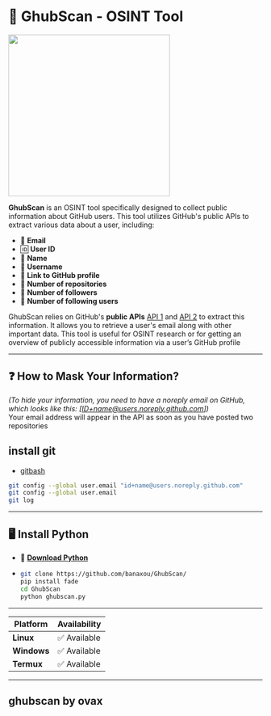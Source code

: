 # 🔎 GhubScan - OSINT Tool 
<img src="https://github.com/user-attachments/assets/157de8d0-a6e8-4385-a79c-890dbfe73960" width="320px" height="320">


**GhubScan** is an OSINT tool specifically designed to collect public information about GitHub users. This tool utilizes GitHub's public APIs to extract various data about a user, including: 

- 📧 **Email**
- 🆔 **User ID**
- 📝 **Name**
- 🔑 **Username**
- 🔗 **Link to GitHub profile**
- 📂 **Number of repositories**
- 👥 **Number of followers**
- 👤 **Number of following users**

GhubScan relies on GitHub's **public APIs** [API 1](https://api.github.com/users/usergithub/events/public) and [API 2](https://api.github.com/users/usergithub) to extract this information. It allows you to retrieve a user's email along with other important data. This tool is useful for OSINT research or for getting an overview of publicly accessible information via a user’s GitHub profile

---

## ❓ How to Mask Your Information?

*(To hide your information, you need to have a noreply email on GitHub, which looks like this: [ID+name@users.noreply.github.com])*  
Your email address will appear in the API as soon as you have posted two repositories
## install git
- [gitbash](https://git-scm.com/downloads)
```bash
git config --global user.email "id+name@users.noreply.github.com"
git config --global user.email
git log
```
---

## 🖥️ Install Python  
- 🐍 **[Download Python](https://www.python.org/downloads/)**
- ``` bash
  git clone https://github.com/banaxou/GhubScan/
  pip install fade
  cd GhubScan
  python ghubscan.py
  ```
---

| Platform      | Availability         | 
|---------------|----------------------|
| **Linux**     | ✅ Available          |                
| **Windows**   | ✅ Available          | 
| **Termux**    | ✅ Available          | 


---
## **ghubscan by ovax**
